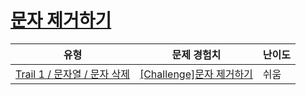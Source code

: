 # [문자 제거하기](https://www.codetree.ai/trails/complete/curated-cards/challenge-del-char)

|유형|문제 경험치|난이도|
|---|---|---|
|[Trail 1 / 문자열 / 문자 삭제](https://www.codetree.ai/trail-info/novice-low/)|[[Challenge]문자 제거하기](https://www.codetree.ai/trails/complete/curated-cards/challenge-del-char/)|쉬움|

